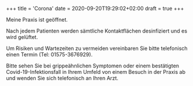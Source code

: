 +++
title = 'Corona'
date = 2020-09-20T19:29:02+02:00
draft = true
+++

Meine Praxis ist geöffnet. 

Nach jedem Patienten werden sämtliche Kontaktflächen desinfiziert und es wird gelüftet.

Um Risiken und Wartezeiten zu vermeiden vereinbaren Sie bitte telefonisch einen Termin (Tel: 01575-3676929). 

Bitte sehen Sie bei grippeähnlichen Symptomen oder einem bestätigten Covid-19-Infektionsfall in Ihrem Umfeld von einem Besuch in der Praxis ab und wenden Sie sich telefonisch an Ihren Arzt.
